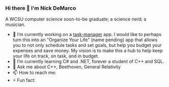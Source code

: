 ### Hi there 👋 I'm Nick DeMarco

A WCSU computer science soon-to-be graduate; a science nerd; a musician. 

- 🔭 I’m currently working on a <a href="https://github.com/Ndemco/task-manager-backend">task-manager</a> app. I would like to perhaps turn this into an "Organize Your Life" (name pending) app that allows you to not only schedule tasks and set goals, but help you budget your expenses and save money. My vision is to make this a hub to help keep your life on track, on task, and in budget.
- 🌱 I’m currently learning C# and .NET, forever a student of C++ and SQL.
- 💬 Ask me about C++, Beethoven, General Relativity
- 📫 How to reach me: 
- ⚡ Fun fact: 

